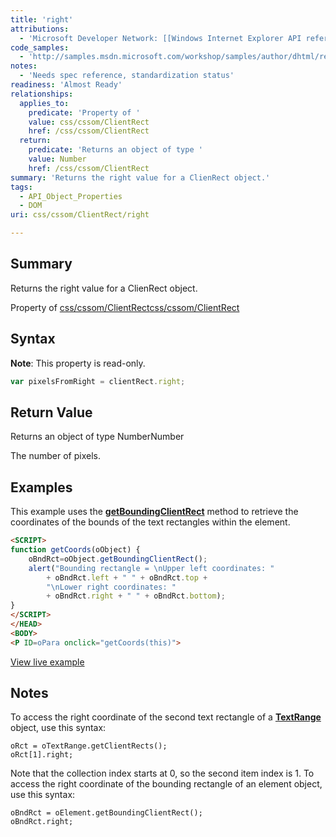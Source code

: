 ```yaml
---
title: 'right'
attributions:
  - 'Microsoft Developer Network: [[Windows Internet Explorer API reference](http://msdn.microsoft.com/en-us/library/ie/hh828809%28v=vs.85%29.aspx) Article]'
code_samples:
  - 'http://samples.msdn.microsoft.com/workshop/samples/author/dhtml/refs/rectangles.htm'
notes:
  - 'Needs spec reference, standardization status'
readiness: 'Almost Ready'
relationships:
  applies_to:
    predicate: 'Property of '
    value: css/cssom/ClientRect
    href: /css/cssom/ClientRect
  return:
    predicate: 'Returns an object of type '
    value: Number
    href: /css/cssom/ClientRect
summary: 'Returns the right value for a ClienRect object.'
tags:
  - API_Object_Properties
  - DOM
uri: css/cssom/ClientRect/right

---
```

## Summary

Returns the right value for a ClienRect object.

Property of [css/cssom/ClientRect](/css/cssom/ClientRect)[css/cssom/ClientRect](/css/cssom/ClientRect)

## Syntax

**Note**: This property is read-only.

``` js
var pixelsFromRight = clientRect.right;
```

## Return Value

Returns an object of type NumberNumber

The number of pixels.

## Examples

This example uses the [**getBoundingClientRect**](/dom/HTMLElement/getBoundingClientRect) method to retrieve the coordinates of the bounds of the text rectangles within the element.

``` html
<SCRIPT>
function getCoords(oObject) {
    oBndRct=oObject.getBoundingClientRect();
    alert("Bounding rectangle = \nUpper left coordinates: "
        + oBndRct.left + " " + oBndRct.top +
        "\nLower right coordinates: "
        + oBndRct.right + " " + oBndRct.bottom);
}
</SCRIPT>
</HEAD>
<BODY>
<P ID=oPara onclick="getCoords(this)">
```

[View live example](http://samples.msdn.microsoft.com/workshop/samples/author/dhtml/refs/rectangles.htm)

## Notes

To access the right coordinate of the second text rectangle of a [**TextRange**](/dom/TextRange) object, use this syntax:

    oRct = oTextRange.getClientRects();
    oRct[1].right;

Note that the collection index starts at 0, so the second item index is 1. To access the right coordinate of the bounding rectangle of an element object, use this syntax:

    oBndRct = oElement.getBoundingClientRect();
    oBndRct.right;
